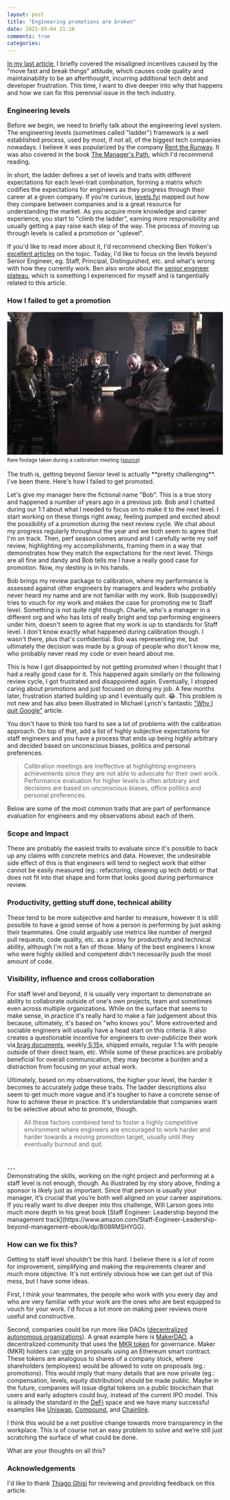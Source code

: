 ```yaml
---
layout: post
title: "Engineering promotions are broken"
date: 2021-05-04 21:10
comments: true
categories:
---
```


[In my last article](https://felipecsl.com/2021/04/26/nobody-cares-about-your-beautiful-code.html), I briefly covered the misaligned incentives caused by the "move fast and break things" attitude, which causes code quality and maintainability to be an afterthought, incurring additional tech debt and developer frustration. This time, I want to dive deeper into why that happens and how we can fix this perennial issue in the tech industry.

### Engineering levels

Before we begin, we need to briefly talk about the engineering level system. The engineering levels (sometimes called "ladder") framework is a well established process, used by most, if not all, of the biggest tech companies nowadays. I believe it was popularized by the company [Rent the Runway](https://www.progression.fyi/f/rent-the-runway). It was also covered in the book [The Manager's Path](https://www.amazon.com/Managers-Path-Leaders-Navigating-Growth/dp/1491973897), which I'd recommend reading.

In short, the ladder defines a set of levels and traits with different expectations for each level-trait combination, forming a matrix which codifies the expectations for engineers as they progress through their career at a given company. If you're curious, [levels.fyi](http://levels.fyi) mapped out how they compare between companies and is a great resource for understanding the market. As you acquire more knowledge and career experience, you start to "climb the ladder", earning more responsibility and usually getting a pay raise each step of the way. The process of moving up through levels is called a promotion or "uplevel".

If you'd like to read more about it, I'd recommend checking Ben Yolken's [excellent articles](https://yolken.net/blog/stop-hiding-levels) on the topic. Today, I'd like to focus on the levels beyond Senior Engineer, eg. Staff, Principal, Distinguished, etc. and what's wrong with how they currently work. Ben also wrote about the [senior engineer plateau](https://yolken.net/blog/senior-engineer-plateau), which is something I experienced for myself and is tangentially related to this article.

### How I failed to get a promotion

<div class="text-center">
  <img src="/images/2021/05/small-council.webp" alt="Calibration meeting">
  <small>Rare footage taken during a calibration meeting (<a target="_blank" href="https://gameofthrones.fandom.com/wiki/Small_council">source</a>)</small>
</div>
<br/>
The truth is, getting beyond Senior level is actually **pretty challenging**. I've been there. Here's how I failed to get promoted.

Let's give my manager here the fictional name "Bob". This is a true story and happened a number of years ago in a previous job. Bob and I chatted during our 1:1 about what I needed to focus on to make it to the next level. I start working on these things right away, feeling pumped and excited about the possibility of a promotion during the next review cycle. We chat about my progress regularly throughout the year and we both seem to agree that I'm on track. Then, perf season comes around and I carefully write my self review, highlighting my accomplishments, framing them in a way that demonstrates how they match the expectations for the next level. Things are all fine and dandy and Bob tells me I have a really good case for promotion. Now, my destiny is in his hands.

Bob brings my review package to calibration, where my performance is assessed against other engineers by managers and leaders who probably never heard my name and are not familiar with my work. Bob (supposedly) tries to vouch for my work and makes the case for promoting me to Staff level. Something is not quite right though. Charlie, who's a manager in a different org and who has lots of really bright and top performing engineers under him, doesn't seem to agree that my work is up to standards for Staff level. I don't know exactly what happened during calibration though. I wasn't there, plus that's confidential. Bob was representing me, but ultimately the decision was made by a group of people who don't know me, who probably never read my code or even heard about me.

This is how I got disappointed by not getting promoted when I thought that I had a really good case for it. This happened again similarly on the following review cycle, I got frustrated and disappointed again. Eventually, I stopped caring about promotions and just focused on doing my job. A few months later, frustration started building up and I eventually quit. 😂. This problem is not new and has also been illustrated in Michael Lynch's fantastic ["Why I quit Google"](https://mtlynch.io/why-i-quit-google/) article.

You don't have to think too hard to see a lot of problems with the calibration approach. On top of that, add a list of highly subjective expectations for staff engineers and you have a process that ends up being highly arbitrary and decided based on unconscious biases, politics and personal preferences.

> Calibration meetings are ineffective at highlighting engineers achievements since they are not able to advocate for their own work. Performance evaluation for higher levels is often arbitrary and decisions are based on unconscious biases, office politics and personal preferences.

Below are some of the most common traits that are part of performance evaluation for engineers and my observations about each of them.

### Scope and Impact

These are probably the easiest traits to evaluate since it's possible to back up any claims with concrete metrics and data. However, the undesirable side effect of this is that engineers will tend to neglect work that either cannot be easily measured (eg.: refactoring, cleaning up tech debt) or that does not fit into that shape and form that looks good during performance review.

### Productivity, getting stuff done, technical ability

These tend to be more subjective and harder to measure, however it is still possible to have a good sense of how a person is performing by just asking their teammates. One could arguably use metrics like number of merged pull requests, code quality, etc. as a proxy for productivity and technical ability, although I'm not a fan of those. Many of the best engineers I know who were highly skilled and competent didn't necessarily push the most amount of code.

### Visibility, influence and cross collaboration

For staff level and beyond, it is usually very important to demonstrate an ability to collaborate outside of one's own projects, team and sometimes even across multiple organizations. While on the surface that seems to make sense, in practice it's really hard to make a fair judgement about this because, ultimately, it's based on "who knows you". More extroverted and sociable engineers will usually have a head start on this criteria. It also creates a questionable incentive for engineers to over-publicize their work via[ brag documents](https://jvns.ca/blog/brag-documents/), weekly[ 5:15](https://qz.com/work/1516573/the-5-15-is-an-easy-way-to-improve-communication-at-work/)s, shipped emails, regular 1:1s with people outside of their direct team, etc. While some of these practices are probably beneficial for overall communication, they may become a burden and a distraction from focusing on your actual work.

Ultimately, based on my observations, the higher your level, the harder it becomes to accurately judge these traits. The ladder descriptions also seem to get much more vague and it's tougher to have a concrete sense of how to achieve these in practice. It's understandable that companies want to be selective about who to promote, though.

<div style="margin-bottom: 40px">
  <blockquote>
    <p>All these factors combined tend to foster a highly competitive environment where engineers are encouraged to work harder and harder towards a moving promotion target, usually until they eventually burnout and quit.</p>
  </blockquote>
</div>
---

<br/>
Demonstrating the skills, working on the right project and performing at a staff level is not enough, though. As illustrated by my story above, finding a sponsor is likely just as important. Since that person is usually your manager, It’s crucial that you’re both well aligned on your career aspirations. If you really want to dive deeper into this challenge, Will Larson goes into much more depth in his great book [Staff Engineer: Leadership beyond the management track](https://www.amazon.com/Staff-Engineer-Leadership-beyond-management-ebook/dp/B08RMSHYGG).

### How can we fix this?

Getting to staff level shouldn’t be this hard. I believe there is a lot of room for improvement, simplifying and making the requirements clearer and much more objective. It's not entirely obvious how we can get out of this mess, but I have some ideas.

First, I think your teammates, the people who work with you every day and who are very familiar with your work are the ones who are best equipped to vouch for your work. I'd focus a lot more on making peer reviews more useful and constructive.

Second, companies could be run more like DAOs ([decentralized autonomous organizations](https://www.investopedia.com/tech/what-dao/)). A great example here is [MakerDAO](https://makerdao.com/), a decentralized community that uses the [MKR token](https://community-development.makerdao.com/en/learn/governance/mkr-token) for governance. Maker (MKR) holders can [vote](https://vote.makerdao.com/) on proposals using an Ethereum smart contract. These tokens are analogous to shares of a company stock, where shareholders (employees) would be allowed to vote on proposals (eg.: promotions). This would imply that many details that are now private (eg.: compensation, levels, equity distribution) should be made public. Maybe in the future, companies will issue digital tokens on a public blockchain that users and early adopters could buy, instead of the current IPO model. This is already the standard in the [DeFi](https://www.coindesk.com/what-is-defi) space and we have many successful examples like [Uniswap](https://uniswap.org/), [Compound](https://compound.finance/), and [Chainlink](https://chain.link/).

I think this would be a net positive change towards more transparency in the workplace. This is of course not an easy problem to solve and we’re still just scratching the surface of what could be done.

What are your thoughts on all this?

### Acknowledgements

I'd like to thank [Thiago Ghisi](http://thiagoghisi.com/) for reviewing and providing feedback on this article.
